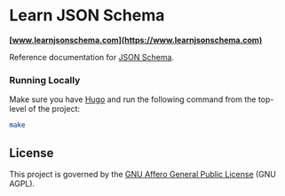 Learn JSON Schema
=================

**[www.learnjsonschema.com](https://www.learnjsonschema.com)**

Reference documentation for [JSON Schema](https://json-schema.org).

### Running Locally

Make sure you have [Hugo](https://gohugo.io) and run the following command from
the top-level of the project:

```sh
make
```

License
-------

This project is governed by the [GNU Affero General Public License](./LICENSE)
(GNU AGPL).
